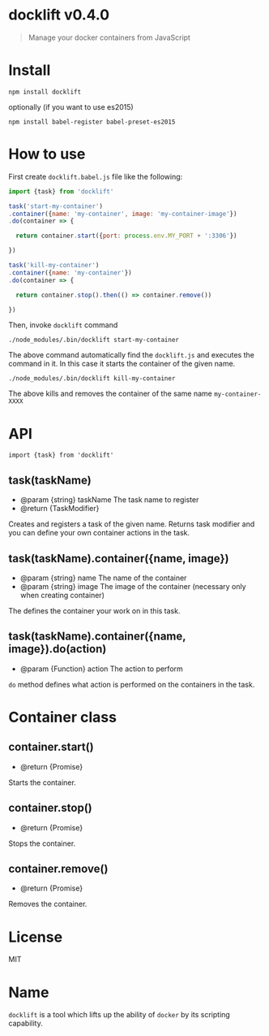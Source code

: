 # docklift v0.4.0

> Manage your docker containers from JavaScript

# Install

    npm install docklift

optionally (if you want to use es2015)

    npm install babel-register babel-preset-es2015

# How to use

First create `docklift.babel.js` file like the following:

```js
import {task} from 'docklift'

task('start-my-container')
.container({name: 'my-container', image: 'my-container-image'})
.do(container => {

  return container.start({port: process.env.MY_PORT + ':3306'})

})

task('kill-my-container')
.container({name: 'my-container'})
.do(container => {

  return container.stop().then(() => container.remove())

})
```

Then, invoke `docklift` command

    ./node_modules/.bin/docklift start-my-container

The above command automatically find the `docklift.js` and executes the command in it. In this case it starts the container of the given name.

    ./node_modules/.bin/docklift kill-my-container

The above kills and removes the container of the same name `my-container-XXXX`

# API

```
import {task} from 'docklift'
```

## task(taskName)

- @param {string} taskName The task name to register
- @return {TaskModifier}

Creates and registers a task of the given name. Returns task modifier and you can define your own container actions in the task.

## task(taskName).container({name, image})

- @param {string} name The name of the container
- @param {string} image The image of the container (necessary only when creating container)

The defines the container your work on in this task.

## task(taskName).container({name, image}).do(action)

- @param {Function} action The action to perform

`do` method defines what action is performed on the containers in the task.

# Container class

## container.start()

- @return {Promise}

Starts the container.

## container.stop()

- @return {Promise}

Stops the container.

## container.remove()

- @return {Promise}

Removes the container.

# License

MIT

# Name

`docklift` is a tool which lifts up the ability of `docker` by its scripting capability.
